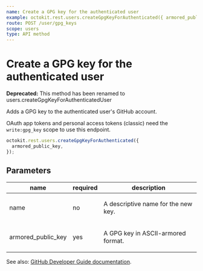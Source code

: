 ```yaml
---
name: Create a GPG key for the authenticated user
example: octokit.rest.users.createGpgKeyForAuthenticated({ armored_public_key })
route: POST /user/gpg_keys
scope: users
type: API method
---
```


# Create a GPG key for the authenticated user

**Deprecated:** This method has been renamed to users.createGpgKeyForAuthenticatedUser

Adds a GPG key to the authenticated user's GitHub account.

OAuth app tokens and personal access tokens (classic) need the `write:gpg_key` scope to use this endpoint.

```js
octokit.rest.users.createGpgKeyForAuthenticated({
  armored_public_key,
});
```

## Parameters

<table>
  <thead>
    <tr>
      <th>name</th>
      <th>required</th>
      <th>description</th>
    </tr>
  </thead>
  <tbody>
    <tr><td>name</td><td>no</td><td>

A descriptive name for the new key.

</td></tr>
<tr><td>armored_public_key</td><td>yes</td><td>

A GPG key in ASCII-armored format.

</td></tr>
  </tbody>
</table>

See also: [GitHub Developer Guide documentation](https://docs.github.com/rest/users/gpg-keys#create-a-gpg-key-for-the-authenticated-user).
